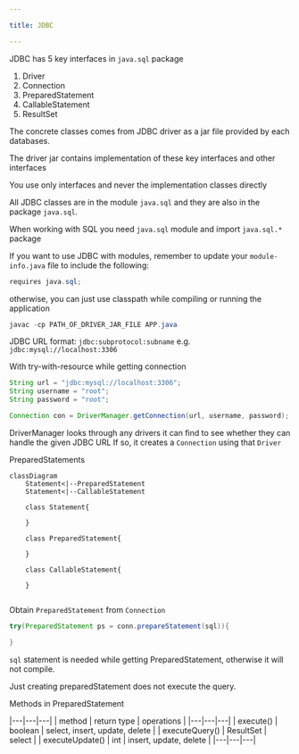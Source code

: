 ```yaml
---

title: JDBC

---
```


JDBC has 5 key interfaces in `java.sql` package
1. Driver
2. Connection
3. PreparedStatement
4. CallableStatement
5. ResultSet

The concrete classes comes from JDBC driver as a jar file provided by each databases.

The driver jar contains implementation of these key interfaces and other interfaces

You use only interfaces and never the implementation classes directly

All JDBC classes are in the module `java.sql` and they are also in the package `java.sql`. 

When working with SQL you need `java.sql` module and import `java.sql.*` package

If you want to use JDBC with modules, remember to update your `module-info.java` file to include the following:

```java
requires java.sql;
```

otherwise, you can just use classpath while compiling or running the application

```java
javac -cp PATH_OF_DRIVER_JAR_FILE APP.java
```


JDBC URL format: `jdbc:subprotocol:subname` e.g. `jdbc:mysql://localhost:3306`


With try-with-resource while getting connection

```java
String url = "jdbc:mysql://localhost:3306";
String username = "root";
String password = "root";

Connection con = DriverManager.getConnection(url, username, password);
```

DriverManager looks through any drivers it can find to see whether they can handle the given JDBC URL
If so, it creates a `Connection` using that `Driver`


PreparedStatements

```mermaid
classDiagram
	Statement<|--PreparedStatement
	Statement<|--CallableStatement
	
	class Statement{

	}

	class PreparedStatement{

	}

	class CallableStatement{

	}


```

Obtain `PreparedStatement` from `Connection`

```java
try(PreparedStatement ps = conn.prepareStatement(sql)){

}
```

`sql` statement is needed while getting PreparedStatement, otherwise it will not compile.

Just creating preparedStatement does not execute the query.

Methods in PreparedStatement

|---|---|---|
| method | return type | operations |
|---|---|---|
| execute() | boolean | select, insert, update, delete |
| executeQuery() | ResultSet | select |
| executeUpdate() | int | insert, update, delete |
|---|---|---|


